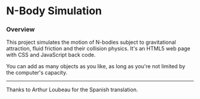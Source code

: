 # N-Body Simulation

### Overview

This project simulates the motion of N-bodies subject to gravitational attraction, fluid friction and their collision physics. It's an HTML5 web page with CSS and JavaScript back code.

You can add as many objects as you like, as long as you're not limited by the computer's capacity.

---

Thanks to Arthur Loubeau for the Spanish translation.
